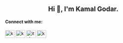 <h2 align="center">Hi 👋, I'm Kamal Godar.</h2>

<h4 align="left">Connect with me:</h4>
<p align="left">
<a href="https://linkedin.com/in/kamalgodar" target="blank"><img align="center" src="https://raw.githubusercontent.com/rahuldkjain/github-profile-readme-generator/master/src/images/icons/Social/linked-in-alt.svg" alt="kamalgodar" height="25" width="30" /></a>
<a href="https://twitter.com/kamalgodar_" target="blank"><img align="center" src="https://raw.githubusercontent.com/rahuldkjain/github-profile-readme-generator/master/src/images/icons/Social/twitter.svg" alt="kamalgodar_" height="25" width="30" /></a>
<a href="https://fb.com/itskamalgodar" target="blank"><img align="center" src="https://raw.githubusercontent.com/rahuldkjain/github-profile-readme-generator/master/src/images/icons/Social/facebook.svg" alt="itskamalgodar" height="25" width="30" /></a>
<a href="https://instagram.com/kamalgodar" target="blank"><img align="center" src="https://raw.githubusercontent.com/rahuldkjain/github-profile-readme-generator/master/src/images/icons/Social/instagram.svg" alt="kamalgodar" height="25" width="30" /></a>
</p>

<!--
**kamalgodar/kamalgodar** is a ✨ _special_ ✨ repository because its `README.md` (this file) appears on your GitHub profile.

Here are some ideas to get you started:

- 🔭 I’m currently working on ...
- 🌱 I’m currently learning ...
- 👯 I’m looking to collaborate on ...
- 🤔 I’m looking for help with ...
- 💬 Ask me about ...
- 📫 How to reach me: ...
- 😄 Pronouns: ...
- ⚡ Fun fact: ...
-->
